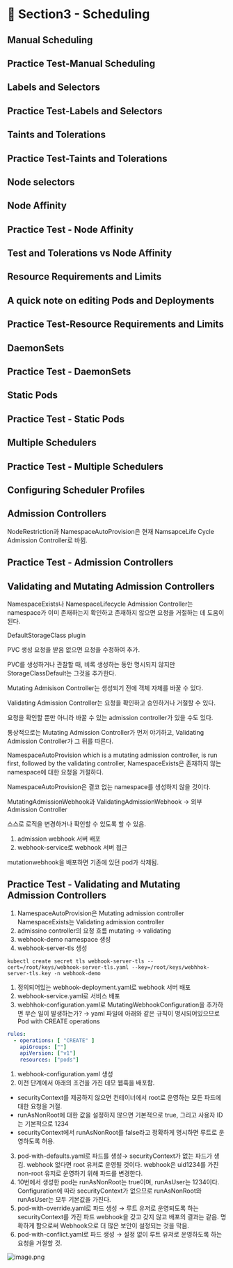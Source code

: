 # 🍨 Section3 - Scheduling

## Manual Scheduling


## Practice Test-Manual Scheduling


## Labels and Selectors


## Practice Test-Labels and Selectors


## Taints and Tolerations


## Practice Test-Taints and Tolerations


## Node selectors


## Node Affinity


## Practice Test - Node Affinity


## Test and Tolerations vs Node Affinity


## Resource Requirements and Limits


## A quick note on editing Pods and Deployments


## Practice Test-Resource Requirements and Limits


## DaemonSets


## Practice Test - DaemonSets


## Static Pods


## Practice Test - Static Pods


## Multiple Schedulers


## Practice Test - Multiple Schedulers


## Configuring Scheduler Profiles


## Admission Controllers


NodeRestriction과 NamespaceAutoProvision은 현재 NamsapceLife Cycle Admission Controller로 바뀜.


## Practice Test - Admission Controllers


## Validating and Mutating Admission Controllers


NamespaceExists나 NamespaceLifecycle Admission Controller는 namespace가 이미 존재하는지 확인하고 존재하지 않으면 요청을 거절하는 데 도움이 된다.


DefaultStorageClass plugin


PVC 생성 요청을 받음 없으면 요청을 수정하여 추가.


PVC를 생성하거나 관찰할 때, 비록 생성하는 동안 명시되지 않지만 StorageClassDefault는 그것을 추가한다.


Mutating Admisison Controller는 생성되기 전에 객체 자체를 바꿀 수 있다.


Validating Admission Controller는 요청을 확인하고 승인하거나 거절할 수 있다.


요청을 확인할 뿐만 아니라 바꿀 수 있는 admission controller가 있을 수도 있다.


통상적으로는 Mutating Admission Controller가 먼저 야기하고, Validating Admission Controller가 그 뒤를 따른다.


NamespaceAutoProvision which is a mutating admission controller, is run first, followed by the validating controller, NamespaceExists은 존재하지 않는 namespace에 대한 요청을 거절하다.


NamespaceAutoProvision은 결코 없는 namespace를 생성하지 않을 것이다.


MutatingAdmissionWebhook과 ValidatingAdmissionWebhook → 외부 Admission Controller


스스로 로직을 변경하거나 확인할 수 있도록 할 수 있음.

1. admission webhook 서버 배포
2. webhook-service로 webhook 서버 접근

mutationwebhook을 배포하면 기존에 있던 pod가 삭제됨.


## Practice Test - Validating and Mutating Admission Controllers

1. NamespaceAutoProvision은 Mutating admission controller
NamespaceExists는 Validating admission controller
2. admissino controller의 요청 흐름
mutating → validating
3. webhook-demo namespace 생성
4. webhook-server-tls 생성

```shell
kubectl create secret tls webhook-server-tls --cert=/root/keys/webhook-server-tls.yaml --key=/root/keys/webhhok-server-tls.key -n webhook-demo
```

1. 정의되어있는 webhook-deployment.yaml로 webhook 서버 배포
2. webhook-service.yaml로 서비스 배포
3. webhhok-configuration.yaml로 MutatingWebhookConfiguration을 추가하면 무슨 일이 발생하는가?
→ yaml 파일에 아래와 같은 규칙이 명시되어있으므로 Pod with CREATE operations

```yaml
rules:
  - operations: [ "CREATE" ]
    apiGroups: [""]
    apiVersion: ["v1"]
    resources: ["pods"]
```

1. webhook-configuration.yaml 생성
2. 이전 단계에서 아래의 조건을 가진 데모 웹훅을 배포함.
- securityContext를 제공하지 않으면 컨테이너에서 root로 운영하는 모든 파드에 대한 요청을 거절.
- runAsNonRoot에 대한 값을 설정하지 않으면 기본적으로 true, 그리고 사용자 ID는 기본적으로 1234
- securityContext에서 runAsNonRoot를 false라고 정확하게 명시하면 루트로 운영하도록 허용.
3. pod-with-defaults.yaml로 파드를 생성→ securityContext가 없는 파드가 생김.
webhook 없다면 root 유저로 운영될 것이다. webhook은 uid1234를 가진 non-root 유저로 운영하기 위해 파드를 변경한다.
4. 10번에서 생성한 pod는 runAsNonRoot는 true이며, runAsUser는 1234이다.
Configuration에 따라 securityContext가 없으므로 runAsNonRoot와 runAsUser는 모두 기본값을 가진다.
5. pod-with-override.yaml로 파드 생성 → 루트 유저로 운영되도록 하는 securityContext를 가진 파드
webhook을 갖고 갖지 않고 배포의 결과는 같음.
명확하게 함으로써 Webhook으로 더 많은 보안이 설정되는 것을 막음.
6. pod-with-conflict.yaml로 파드 생성 → 
설정 없이 루트 유저로 운영하도록 하는 요청을 거절할 것.

![image.png](https://prod-files-secure.s3.us-west-2.amazonaws.com/b2ea2032-00e9-4883-a13b-cb03cf5b2334/501c3b54-0de4-44d6-afe6-eca0c6373e4f/image.png?X-Amz-Algorithm=AWS4-HMAC-SHA256&X-Amz-Content-Sha256=UNSIGNED-PAYLOAD&X-Amz-Credential=ASIAZI2LB466YL7ASUCQ%2F20250515%2Fus-west-2%2Fs3%2Faws4_request&X-Amz-Date=20250515T140943Z&X-Amz-Expires=3600&X-Amz-Security-Token=IQoJb3JpZ2luX2VjEHYaCXVzLXdlc3QtMiJGMEQCIFEQ9sKPfZclXvwZjtktLWfcWC9pSy6fHsNsOWUqzHBHAiAbswn667MDHia05NvKBJBZ%2BiM8BQ3olouQ0tN0gIP2zCr%2FAwguEAAaDDYzNzQyMzE4MzgwNSIM8oFg19oqbDP4zaw7KtwDeQkZZ1ziVgf1AvW73ZZpXQNGLPhYkITEbNcuy69niwcf8wkGHuvnvh%2FH9vLvCg2NkF1mK%2BhE8Xc9sCtC7mp80zHyHdLAqQ%2By6cfP0Bhh5Qi5gFNKaxZ6cWcoQ%2BalxlLlYjwz3masm2zMmMLkKy0oZ0y4QTJEaNmq0K%2FYZ7guONL9RpGgHp9rwIoTsDYEP5yRLQA8seSVf8m6NssooJveHsvaPYEhEtm5nYjMenumUj9KxccJIJokiT7cZjDrtBLGm3HAoNvBgEmSWVGHhXq2TkH9EGGeLVuI6SvXnF7UpJgjzR21uPNOjCThY4Mqm5rV%2BagIUqlVMdBUWZh45w3JgyjfFrkC7ooG6zKVhofzlF1PiCCOHGx23c9PsJMJtdGBdqtZQTlhqN0IIJdlXMzy2ASHjLO32p5CRKx4TaYs2hoEoEXmcOAc2UDRHBo4xOV%2B%2FLgip%2BAwbDLx5Rys38RXDiJCueUxuqOikMyeKuUG0Q0v4vwihf%2Ba%2FQtsSu3KLJmXw6iqyxbKjvjX4mh9%2FA6ygxJF82zMPbYWAMx04n3U2LkaNUIsHqcOADiqIvhCYwoPC74bvpi%2BXqhR7n7%2B5NqnCd4%2F4fJCVLhM3ui%2BwXcYANsarzABC0dLfrlWm1UwjdWXwQY6pgEVo%2FHSFiMz331n%2BQIwII7F0UqPE44sh2FfXGGg%2BDELj%2Befe%2F6EARBjvnWg1XVxZvXLbXnwJsIoApshuJ2ety7mm0kyhM8G3xft9mUuH3aDyLuTRsNnFW93GbR%2F7CDrXrBh84ji144QYhUo%2Bdc6sSgqb53iq22kst9zqJEWn%2FDRQ1SmI9mzFc38RhPSBoGLp5EyoIZSM2hEWpO1JivE%2BGRMAOwlBgaO&X-Amz-Signature=2b3e696e71674a138aa747e44088119d1007c5f94eab82c5fe918d0fa0321b69&X-Amz-SignedHeaders=host&x-id=GetObject)

